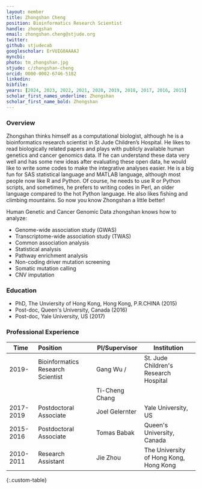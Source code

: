```yaml
---
layout: member
title: Zhongshan Cheng
position: Bioinformatics Research Scientist
handle: zhongshan
email: zhongshan.cheng@stjude.org
twitter:
github: stjudecab
googlescholar: ErVUIG0AAAAJ
myncbi:
photo: tm_zhongshan.jpg
stjude: c/zhongshan-cheng
orcid: 0000-0002-6746-5182
linkedin:
bibfile:
years: [2024, 2023, 2022, 2021, 2020, 2019, 2018, 2017, 2016, 2015]
scholar_first_names_underline: Zhongshan
scholar_first_name_bold: Zhongshan
---
```


### Overview
Zhongshan thinks himself as a computational biologist, although he is a bioinformatics research scientist in St Jude Children’s Hospital. He likes to read biologically related papers and plays with publicly available human genetics and cancer genomics data. If he can understand these data very well and has some new ideas after evaluating these open data, he would like to write some codes to make the integrative analyses easier. He is a big fun for SAS statistical language and MATLAB language, although most people now like R and Python. Of course, he needs to use R or Python scripts, and sometimes, he prefers to writing codes in Perl, an older language compared to the hot Python language. He also likes fishing and climbing mountains. So now you know Zhongshan a little better!

Human Genetic and Cancer Genomic Data zhongshan knows how to analyze:

- Genome-wide association study (GWAS)
- Transcriptome-wide association study (TWAS)
- Common association analysis
- Statistical analysis
- Pathway enrichment analysis
- Non-coding driver mutation screening
- Somatic mutation calling
- CNV imputation


### Education
- PhD, The Unviersity of Hong Kong, Hong Kong, P.R.CHINA (2015)
- Post-doc, Queen's University, Canada (2016)
- Post-doc, Yale University, US (2017)

### Professional Experience

Time        | Position                          | PI/Supervisor  | Institution                            |
----------- | :-----------                      | -----------    | -----------                            |
2019-       | Bioinformatics Research Scientist | Gang Wu /      | St. Jude Children's Research Hospital  |
            |                                   | Ti-Cheng Chang |                                        |
2017-2019   | Postdoctoral Associate            | Joel Gelernter | Yale University, US                    |
2015-2016   | Postdoctoral Associate            | Tomas Babak    | Queen's University, Canada             |
2010-2011   | Research Assistant                | Jie Zhou       | The University of Hong Kong, Hong Kong |
{:.custom-table}

